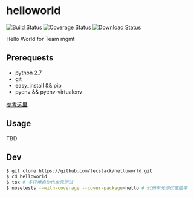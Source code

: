 # helloworld
[![Build Status](https://travis-ci.org/tecstack/helloworld.svg?branch=master)](https://travis-ci.org/tecstack/helloworld) [![Coverage Status](https://coveralls.io/repos/tecstack/helloworld/badge.svg?branch=master)](https://coveralls.io/r/tecstack/helloworld?branch=master) [![Download Status](https://img.shields.io/badge/download-1024%2Fmonth-green.svg)](https://github.com/tecstack/helloworld/)


Hello World for Team mgmt

## Prerequests

* python 2.7
* git
* easy_install && pip
* pyenv && pyenv-virtualenv

[参考这里](http://promisejohn.github.io/2015/04/15/PythonDevEnvSetting/)

## Usage

TBD

## Dev

```bash
$ git clone https://github.com/tecstack/helloworld.git
$ cd helloworld
$ tox # 多环境自动化单元测试
$ nosetests --with-coverage --cover-package=hello # 代码单元测试覆盖率
```